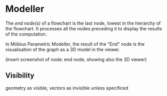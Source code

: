 # Modeller

The _end node(s)_ of a flowchart is the last node, lowest in the hierarchy of the flowchart. It processes all the nodes preceding it to display the results of the computation. 

In Möbius Parametric Modeller, the result of the "End" node is the visualisation of the graph as a 3D model in the viewer.

(insert screenshot of node: end node, showing also the 3D viewer)

## Visibility

geometry as visible, vectors as invisible unless specificed
